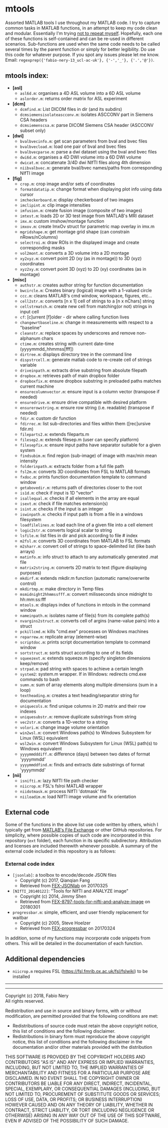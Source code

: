 # mtools
Assorted MATLAB tools I use throughout my MATLAB code. I try to capture common tasks in MATLAB functions, in an attempt to keep my code clean and modular. Essentially I'm trying [not to repeat myself](https://en.wikipedia.org/wiki/Don%27t_repeat_yourself). Hopefully, each one of these functions is self-contained and can be re-used in different scenarios. Sub-functions are used when the same code needs to be called several times by the parent function or simply for better legibility. Do use this code for whatever purpose. If you spot any issues please let me know.
Email: `regexprep({'fabio-nery-13_ucl-ac-uk'}, {'-','_'}, {'.','@'})`. <br />

mtools index:
-------------
- **[asl]**
  - `asl6d.m`: organises a 4D ASL volume into a 6D ASL volume <br />
  - `aslorder.m`: returns order matrix for ASL experiment <br />
- **[dcm]**
  - `dcmfind.m`: List DICOM files in dir (and its subdirs) <br />
  - `dcmsiemensisolateascconv.m`: isolates ASCCONV part in Siemens CSA headers <br />
  - `dcmsiemenscsa.m`: parse DICOM Siemens CSA header (ASCCONV subset only) <br />
- **[dwi]**
  - `bvalbvecinfo.m`: get scan parameters from bval and bvec files <br />
  - `bvalbvecload.m`: load one pair of bval and bvec files <br />  
  - `bvalbvecparse.m`: parse a dwi dataset using the bval and bvec files <br />
  - `dwi6d.m`: organises a 4D DWI volume into a 6D DWI volume <br /> 
  - `dwicat.m`: concatenate 3/4D dwi NIfTI files along 4th dimension <br />
  - `niibvalbvec.m`: generate bval/bvec names/paths from corresponding NIfTI image <br /> 
- **[fig]**
  - `crop.m`: crop image and/or sets of coordinates <br />
  - `formatdatatip.m`: change format when displaying plot info using data cursor <br />
  - `imcheckerboard.m`: display checkerboard of two images <br />
  - `imclipint.m`: clip image intensities <br />
  - `imfusion.m`: create fusion image (composite of two images) <br />
  - `imtest.m`: loads 2D or 3D test image from MATLAB's MRI dataset <br />
  - `imx.m`: custom imshow/montage function <br />
  - `imxov.m`: create ImxOv struct for parametric map overlay in imx.m <br />
  - `mgridshape.m`: get montage grid shape (can constrain nRows/nColumns) <br />
  - `selectroi.m`: draw ROIs in the displayed image and create corresponding masks <br />
  - `vol2mont.m`: converts a 3D volume into a 2D montage <br />
  - `xy2xyz.m`: convert point 2D (xy (as in montage)) to 3D (xyz) coordinates <br />
  - `xyz2xy.m`: convert point 3D (xyz) to 2D (xy) coordinates (as in montage) <br />
- **[misc]**
  - `authstr.m`: creates author string for function documentation <br />
  - `bwcircle.m`: Creates binary (logical) image with a 1-valued circle <br />
  - `ccc.m`: cleans MATLAB's cmd window, workspace, figures, etc... <br />
  - `cell2str.m`: converts [n x 1] cell of strings to a [n x nChars] string <br />
  - `cellstrmatch.m`: create new cell from matching(or not) strings in input cell <br />
  - `cf`: [c]urrent [f]older - dir where calling function lives <br />
  - `changewrtbaseline.m`: change in measurements with respect to a "baseline" <br />
  - `cleanstr.m`: replace spaces by underscores and remove non-alphanum chars <br />
  - `ctime.m`: creates string with current date-time (yyyymmdd_hhmmss[fff]) <br />
  - `dirtree.m`: displays directory tree in the command line <br />
  - `dispstrcell.m`: generate matlab code to re-create cell of strings variable <br />
  - `driveinpath.m`: extracts drive substring from absolute filepath <br />
  - `dropbox.m`: retrieves path of main dropbox folder <br />
  - `dropboxfix.m`: ensure dropbox substring in preloaded paths matches current machine <br />
  - `ensurecolumnvector.m`: ensure input is a column vector (transpose if needed) <br />
  - `ensuredrive.m`: ensure drive compatible with desired platform <br /> 
  - `ensurerowstring.m`: ensure row string (i.e. readable) (transpose if needed) <br />
  - `fdir.m`: custom dir function <br />
  - `fdirrec.m`: list sub-directories and files within them ([rec]ursive fdir.m) <br />
  - `fileparts2.m`: extends fileparts.m <br />
  - `filesep2.m`: extends filesep.m (user can specify platform) <br />
  - `filesepfix.m`: ensure input paths have separator suitable for a given system <br />  
  - `findsubim.m`: find region (sub-image) of image with max/min mean intensity <br />  
  - `folderinpath.m`: extracts folder from a full file path <br />
  - `fsl2m.m`: converts 3D coordinates from FSL to MATLAB formats <br />  
  - `fxdoc.m`: prints function documentation template to command window <br />
  - `getabovedir.m`: returns path of directories closer to the root <br />
  - `is1d.m`: check if input is 1D "vector" <br />
  - `isallequal.m`: checks if all elements in the array are equal <br />
  - `isext.m`: check if file matches extension(s) <br />
  - `isint.m`: checks if the input is an integer <br />
  - `iswinpath.m`: checks if input path is from a file in a windows filesystem <br />
  - `loadfilelines.m`: load each line of a given file into a cell element <br />
  - `logic2str.m`: converts logical scalar to string <br />
  - `lsfile.m`: list files in dir and pick according to file # index <br />
  - `m2fsl.m`: converts 3D coordinates from MATLAB to FSL formats <br />  
  - `m2sharr.m`: convert cell of strings to space-delimited list (like bash arrays) <br />
  - `matinfo.m`: info struct to attach to any automatically generated .mat file <br />
  - `matrix2string.m`: converts 2D matrix to text (figure displaying purposes) <br />
  - `mkdirf.m`: extends mkdir.m function (automatic name/overwrite control) <br />
  - `mkdirtmp.m`: make directory in Temp files <br />
  - `msmidnight2hhmmssfff.m`: convert milisseconds since midnight to hh:mm:ss:fff <br />
  - `mtools.m`: displays index of functions in mtools in the command window <br />
  - `nameinpath.m`: isolates name of file(s) from its complete path(s) <br />
  - `nvargins2struct.m`: converts cell of argins (name-value pairs) into a struct <br />
  - `pckillcmd.m`: kills "cmd.exe" processes on Windows machines <br />
  - `reparrew.m`: replicate array (element-wise) <br />
  - `scriptdoc.m`: prints script documentation template to command window <br />
  - `sortstruct.m`: sorts struct according to one of its fields <br />
  - `squeezext.m`: extends squeeze.m (specify singleton dimensions keep/remove) <br />
  - `strpad.m`: pad string with spaces to achieve a certain length <br />
  - `system2`: system.m wrapper. If in Windows: redirects cmd.exe commands to bash <br />
  - `sumn.m`: sum of array elements along multiple dimensions (sum in a loop) <br />
  - `textheading.m`: creates a text heading/separator string for documentation <br />
  - `uniquecols.m`: find unique columns in 2D matrix and their row indexes <br />  
  - `uniquesubstr.m`: remove duplicate substrings from string <br />
  - `vec2str.m`: converts a 1D-vector to a string <br />
  - `volori.m`: change image volume orientation <br />
  - `win2wsl.m`: convert Windows path(s) to Windows Subsystem for Linux (WSL) equivalent <br />
  - `wsl2win.m`: convert Windows Subsystem for Linux (WSL) path(s) to Windows equivalent <br />
  - `yyyymmdddiff.m`: difference (days) between two dates of format 'yyyymmdd' <br />
  - `yyyymmddfind.m`: finds and extracts date substrings of format 'yyyymmdd' <br />
- **[nii]**
  - `isnifti.m`: lazy NIfTI file path checker <br />
  - `niicrop.m`: FSL's fslroi MATLAB wrapper <br />
  - `niidotmask.m`: process NIfTI 'dotmask' file <br /> 
  - `niiloadim.m`: load NIfTI image volume and fix orientation <br />  

External code
-------------

Some of the functions in the above list use code written by others, which I typically get from [MATLAB's File Exchange](mathworks.com/matlabcentral/fileexchange/) or other GitHub repositories. For simplicity, where possible copies of such code are incorporated in this repository (`ext` folder), each function in its specific subdirectory. Attribution and licenses are included therewith whenever possible. A summary of the external code included in this repository is as follows:

### External code index
- `[jsonlab]`: a toolbox to encode/decode JSON files
  - Copyright (c) 2017, Qianqian Fang
  - Retrieved from [FEX-JSONlab](https://uk.mathworks.com/matlabcentral/fileexchange/33381-jsonlab--a-toolbox-to-encode-decode-json-files) on 20170325
- `[NIfTI_20140122]`: "Tools for NIfTI and ANALYZE image"
  - Copyright (c) 2014, Jimmy Shen
  - Retrieved from [FEX-8797-tools-for-nifti-and-analyze-image](https://uk.mathworks.com/matlabcentral/fileexchange/8797-tools-for-nifti-and-analyze-image) on 20180301  
- `progressbar.m`: simple, efficient, and user friendly replacement for waitbar
  - Copyright (c) 2005, Steve Hoelzer
  - Retrieved from [FEX-progressbar](https://uk.mathworks.com/matlabcentral/fileexchange/6922-progressbar) on 20170324

In addition, some of my functions may incorporate code snippets from others. This will be detailed in the documentation of each function. 

Additional dependencies
-----------------------

  - `niicrop.m` requires FSL (https://fsl.fmrib.ox.ac.uk/fsl/fslwiki) to be installed 

___
___

Copyright (c) 2018, Fabio Nery <br />
All rights reserved. <br />

Redistribution and use in source and binary forms, with or without modification, are permitted provided that the following conditions are met:

- Redistributions of source code must retain the above copyright notice, this list of conditions and the following disclaimer.
- Redistributions in binary form must reproduce the above copyright notice, this list of conditions and the following disclaimer in the documentation and/or other materials provided with the distribution

THIS SOFTWARE IS PROVIDED BY THE COPYRIGHT HOLDERS AND CONTRIBUTORS "AS IS" AND ANY EXPRESS OR IMPLIED WARRANTIES, INCLUDING, BUT NOT LIMITED TO, THE IMPLIED WARRANTIES OF MERCHANTABILITY AND FITNESS FOR A PARTICULAR PURPOSE ARE DISCLAIMED. IN NO EVENT SHALL THE COPYRIGHT OWNER OR CONTRIBUTORS BE LIABLE FOR ANY DIRECT, INDIRECT, INCIDENTAL, SPECIAL, EXEMPLARY, OR CONSEQUENTIAL DAMAGES (INCLUDING, BUT NOT LIMITED TO, PROCUREMENT OF SUBSTITUTE GOODS OR SERVICES; LOSS OF USE, DATA, OR PROFITS; OR BUSINESS INTERRUPTION) HOWEVER CAUSED AND ON ANY THEORY OF LIABILITY, WHETHER IN CONTRACT, STRICT LIABILITY, OR TORT (INCLUDING NEGLIGENCE OR OTHERWISE) ARISING IN ANY WAY OUT OF THE USE OF THIS SOFTWARE, EVEN IF ADVISED OF THE POSSIBILITY OF SUCH DAMAGE.
